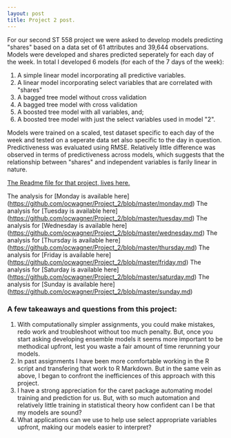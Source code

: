 ```yaml
---
layout: post
title: Project 2 post.
---
```

For our second ST 558 project we were asked to develop models predicting "shares" based on a data set of 61 attributes and 39,644 observations. Models were developed and shares predicted seperately for each day of the week. In total I developed 6 models (for each of the 7 days of the week):

1) A simple linear model incorporating all predictive variables.
2) A linear model incorporating select variables that are correlated with "shares" 
3) A bagged tree model without cross validation
4) A bagged tree model with cross validation
5) A boosted tree model with all variables, and;
6) A boosted tree model with just the select variables used in model "2".

Models were trained on a scaled, test dataset specific to each day of the week and tested on a seperate data set also specific to the day in question. Predictiveness was evaluated using RMSE. Relatively little difference was observed in terms of predictiveness across models, which suggests that the relationship between "shares" and independent variables is farily linear in nature. 

[The Readme file for that project,  lives here.](https://github.com/ocwagner/Project_2/blob/master/README.md)

The analysis for [Monday is available here] (https://github.com/ocwagner/Project_2/blob/master/monday.md)
The analysis for [Tuesday is available here] (https://github.com/ocwagner/Project_2/blob/master/tuesday.md)
The analysis for [Wednesday is available here] (https://github.com/ocwagner/Project_2/blob/master/wednesday.md)
The analysis for [Thursday is available here] (https://github.com/ocwagner/Project_2/blob/master/thursday.md)
The analysis for [Friday is available here] (https://github.com/ocwagner/Project_2/blob/master/friday.md)
The analysis for [Saturday is available here] (https://github.com/ocwagner/Project_2/blob/master/saturday.md)
The analysis for [Sunday is available here] (https://github.com/ocwagner/Project_2/blob/master/sunday.md)

### A few takeaways and questions from this project:

1) With computationally simpler assignments, you could make mistakes, redo work and troubleshoot without too much penalty. But, once you start asking developing ensemble models it seems more important to be methodical upfront, lest you waste a fair amount of time rerunning your models.
2) In past assignments I have been more comfortable working in the R script and transfering that work to R Markdown. But in the same vein as above, I began to confront the inefficiences of this approach with this project. 
3) I have a strong appreciation for the caret package automating model training and prediction for us. But, with so much automation and relatively little training in statistical theory how confident can I be that my models are sound?
4) What applications can we use to help use select appropriate variables upfront, making our models easier to interpret?
